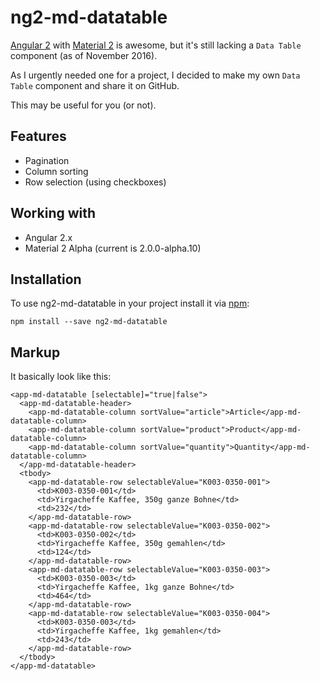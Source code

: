 # ng2-md-datatable

[Angular 2](https://github.com/angular/angular) with [Material 2](https://github.com/angular/material2) is awesome, but it's still lacking a `Data Table` component (as of November 2016).

As I urgently needed one for a project, I decided to make my own `Data Table` component and share it on GitHub.

This may be useful for you (or not).

## Features
- Pagination
- Column sorting
- Row selection (using checkboxes)

## Working with
- Angular 2.x
- Material 2 Alpha (current is 2.0.0-alpha.10)

## Installation
To use ng2-md-datatable in your project install it via [npm](https://www.npmjs.com/package/ng2-md-datatable):
```
npm install --save ng2-md-datatable
```

## Markup
It basically look like this:

```
<app-md-datatable [selectable]="true|false">
  <app-md-datatable-header>
    <app-md-datatable-column sortValue="article">Article</app-md-datatable-column>
    <app-md-datatable-column sortValue="product">Product</app-md-datatable-column>
    <app-md-datatable-column sortValue="quantity">Quantity</app-md-datatable-column>
  </app-md-datatable-header>
  <tbody>
    <app-md-datatable-row selectableValue="K003-0350-001">
      <td>K003-0350-001</td>
      <td>Yirgacheffe Kaffee, 350g ganze Bohne</td>
      <td>232</td>
    </app-md-datatable-row>
    <app-md-datatable-row selectableValue="K003-0350-002">
      <td>K003-0350-002</td>
      <td>Yirgacheffe Kaffee, 350g gemahlen</td>
      <td>124</td>
    </app-md-datatable-row>
    <app-md-datatable-row selectableValue="K003-0350-003">
      <td>K003-0350-003</td>
      <td>Yirgacheffe Kaffee, 1kg ganze Bohne</td>
      <td>464</td>
    </app-md-datatable-row>
    <app-md-datatable-row selectableValue="K003-0350-004">
      <td>K003-0350-003</td>
      <td>Yirgacheffe Kaffee, 1kg gemahlen</td>
      <td>243</td>
    </app-md-datatable-row>
  </tbody>
</app-md-datatable>
```
